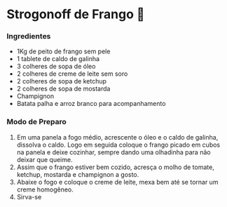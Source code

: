 # Strogonoff de Frango :chicken:

### Ingredientes

- 1Kg de peito de frango sem pele
- 1 tablete de caldo de galinha
- 3 colheres de sopa de óleo
- 2 colheres de creme de leite sem soro
- 2 colheres de sopa de ketchup
- 2 colheres de sopa de mostarda
- Champignon
- Batata palha e arroz branco para acompanhamento

### Modo de Preparo

1. Em uma panela a fogo médio, acrescente o óleo e o caldo de galinha, dissolva o caldo. Logo em seguida coloque o frango picado em cubos na panela e deixe cozinhar, sempre dando uma olhadinha para não deixar que queime.
2. Assim que o frango estiver bem cozido, acresça o molho de tomate, ketchup, mostarda e champignon a gosto.
3. Abaixe o fogo e coloque o creme de leite, mexa bem até se tornar um creme homogêneo.
4. Sirva-se